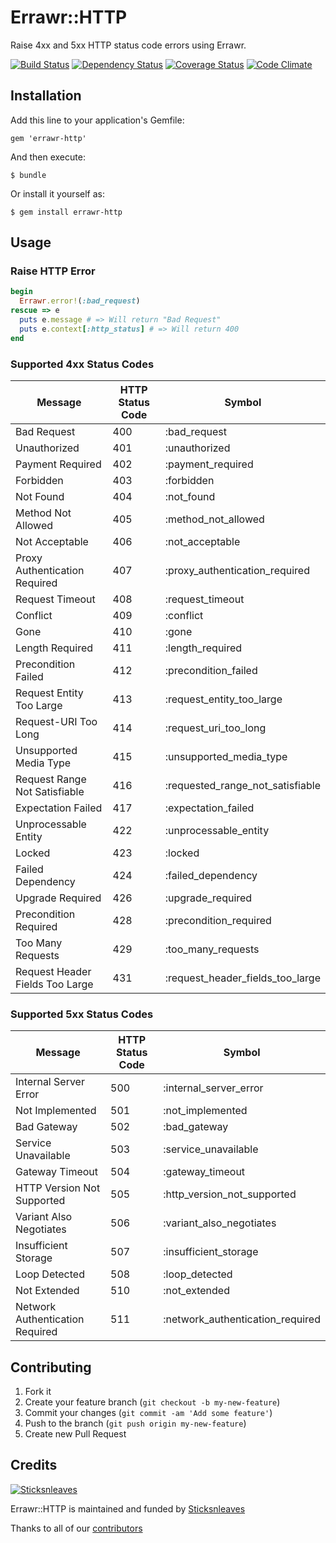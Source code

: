 # Errawr::HTTP

Raise 4xx and 5xx HTTP status code errors using Errawr.

[![Build Status](https://travis-ci.org/anthonator/errawr-http.png?branch=master)](https://travis-ci.org/anthonator/errawr-http) [![Dependency Status](https://gemnasium.com/anthonator/errawr-http.png)](https://gemnasium.com/anthonator/errawr-http) [![Coverage Status](https://coveralls.io/repos/anthonator/errawr-http/badge.png)](https://coveralls.io/r/anthonator/errawr-http) [![Code Climate](https://codeclimate.com/github/anthonator/errawr-http.png)](https://codeclimate.com/github/anthonator/errawr-http)

## Installation

Add this line to your application's Gemfile:

    gem 'errawr-http'

And then execute:

    $ bundle

Or install it yourself as:

    $ gem install errawr-http

## Usage

### Raise HTTP Error

```ruby
begin
  Errawr.error!(:bad_request)
rescue => e
  puts e.message # => Will return "Bad Request"
  puts e.context[:http_status] # => Will return 400
end
```

### Supported 4xx Status Codes

| Message                          | HTTP Status Code | Symbol                           |
| -------------------------------- | ---------------- | -------------------------------- |
| Bad Request                      | 400              | :bad_request                     |
| Unauthorized                     | 401              | :unauthorized                    |
| Payment Required                 | 402              | :payment_required                |
| Forbidden                        | 403              | :forbidden                       |
| Not Found                        | 404              | :not_found                       |
| Method Not Allowed               | 405              | :method_not_allowed              |
| Not Acceptable                   | 406              | :not_acceptable                  |
| Proxy Authentication Required    | 407              | :proxy_authentication_required   |
| Request Timeout                  | 408              | :request_timeout                 |
| Conflict                         | 409              | :conflict                        |
| Gone                             | 410              | :gone                            |
| Length Required                  | 411              | :length_required                 |
| Precondition Failed              | 412              | :precondition_failed             |
| Request Entity Too Large         | 413              | :request_entity_too_large        |
| Request-URI Too Long             | 414              | :request_uri_too_long            |
| Unsupported Media Type           | 415              | :unsupported_media_type          |
| Request Range Not Satisfiable    | 416              | :requested_range_not_satisfiable |
| Expectation Failed               | 417              | :expectation_failed              |
| Unprocessable Entity             | 422              | :unprocessable_entity            |
| Locked                           | 423              | :locked                          |
| Failed Dependency                | 424              | :failed_dependency               |
| Upgrade Required                 | 426              | :upgrade_required                |
| Precondition Required            | 428              | :precondition_required           |
| Too Many Requests                | 429              | :too_many_requests               |
| Request Header Fields Too Large  | 431              | :request_header_fields_too_large |

### Supported 5xx Status Codes

| Message                          | HTTP Status Code | Symbol                           |
| -------------------------------- | ---------------- | -------------------------------- |
| Internal Server Error            | 500              | :internal_server_error           |
| Not Implemented                  | 501              | :not_implemented                 |
| Bad Gateway                      | 502              | :bad_gateway                     |
| Service Unavailable              | 503              | :service_unavailable             |
| Gateway Timeout                  | 504              | :gateway_timeout                 |
| HTTP Version Not Supported       | 505              | :http_version_not_supported      |
| Variant Also Negotiates          | 506              | :variant_also_negotiates         |
| Insufficient Storage             | 507              | :insufficient_storage            |
| Loop Detected                    | 508              | :loop_detected                   |
| Not Extended                     | 510              | :not_extended                    |
| Network Authentication Required  | 511              | :network_authentication_required |

## Contributing

1. Fork it
2. Create your feature branch (`git checkout -b my-new-feature`)
3. Commit your changes (`git commit -am 'Add some feature'`)
4. Push to the branch (`git push origin my-new-feature`)
5. Create new Pull Request

## Credits

[![Sticksnleaves](http://sticksnleaves-wordpress.herokuapp.com/wp-content/themes/sticksnleaves/images/snl-logo-116x116.png)](http://www.sticksnleaves.com)

Errawr::HTTP is maintained and funded by [Sticksnleaves](http://www.sticksnleaves.com)

Thanks to all of our [contributors](https://github.com/anthonator/errawr-http/graphs/contributors)
